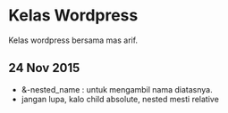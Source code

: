 # Kelas Wordpress
Kelas wordpress bersama mas arif.

## 24 Nov 2015
* &-nested_name : untuk mengambil nama diatasnya.
* jangan lupa, kalo child absolute, nested mesti relative